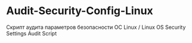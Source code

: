 # Audit-Security-Config-Linux
Скрипт аудита параметров безопасности ОС Linux / Linux OS Security Settings Audit Script
